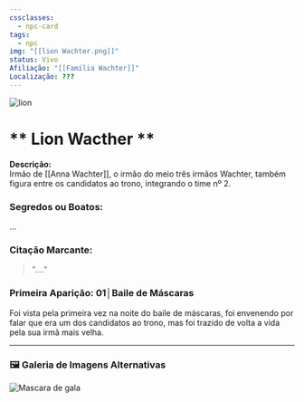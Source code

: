 ```yaml
---
cssclasses:
  - npc-card
tags:
  - npc
img: "[[lion Wachter.png]]"
status: Vivo
Afiliação: "[[Família Wachter]]"
Localização: ???
---
```


<img src="lion Wachter.png" alt="lion" />

# ** Lion Wacther **
**Descrição:**  
Irmão de [[Anna Wachter]], o irmão do meio três irmãos Wachter, também figura entre os candidatos ao trono, integrando o time nº 2.

### **Segredos ou Boatos:**  
...

### **Citação Marcante:**  
> "...."

### **Primeira Aparição:** 01│Baile de Máscaras
Foi vista pela primeira vez na noite do baile de máscaras, foi envenendo por falar que era um dos candidatos ao trono, mas foi trazido de volta a vida pela sua irmã mais velha.


---

### 🖼️ **Galeria de Imagens Alternativas**

<div class="npc-gallery">
    <img src="lion Wachter.png" alt="Mascara de gala" />
</div>
